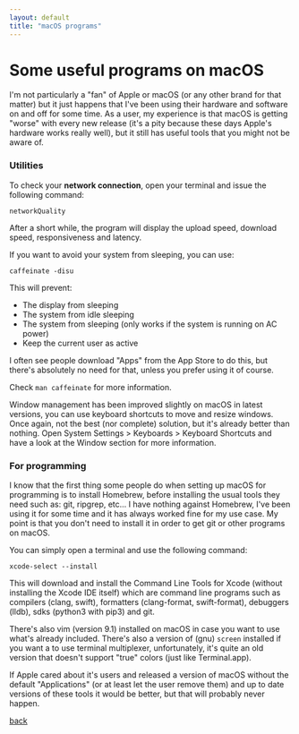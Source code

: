 ```yaml
---
layout: default
title: "macOS programs"
---
```


# Some useful programs on macOS

I'm not particularly a "fan" of Apple or macOS (or any other brand for that
matter) but it just happens that I've been using their hardware and software on
and off for some time. As a user, my experience is that macOS is getting
"worse" with every new release (it's a pity because these days Apple's hardware
works really well), but it still has useful tools that you might not be aware
of.

### Utilities

To check your **network connection**, open your terminal and issue the following command:

```
networkQuality
```

After a short while, the program will display the upload speed, download speed,
responsiveness and latency.


If you want to avoid your system from sleeping, you can use:

```
caffeinate -disu
```

This will prevent:
- The display from sleeping
- The system from idle sleeping
- The system from sleeping (only works if the system is running on AC power)
- Keep the current user as active

I often see people download "Apps" from the App Store to do this, but there's
absolutely no need for that, unless you prefer using it of course.

Check `man caffeinate` for more information.

Window management has been improved slightly on macOS in latest versions,
you can use keyboard shortcuts to move and resize windows. Once again,
not the best (nor complete) solution, but it's already better than nothing.
Open System Settings > Keyboards > Keyboard Shortcuts and have a look at the
Window section for more information.

### For programming

I know that the first thing some people do when setting up macOS for
programming is to install Homebrew, before installing the usual tools they need
such as: git, ripgrep, etc... I have nothing against Homebrew, I've been using
it for some time and it has always worked fine for my use case. My point is that
you don't need to install it in order to get git or other programs on macOS.

You can simply open a terminal and use the following command:

```
xcode-select --install
```

This will download and install the Command Line Tools for Xcode (without
installing the Xcode IDE itself) which are command line programs such as
compilers (clang, swift), formatters (clang-format, swift-format), debuggers
(lldb), sdks (python3 with pip3) and git.

There's also vim (version 9.1) installed on macOS in case you want to use
what's already included. There's also a version of (gnu) `screen` installed
if you want a to use terminal multiplexer, unfortunately, it's quite an old
version that doesn't support "true" colors (just like Terminal.app).

If Apple cared about it's users and released a version of macOS without the
default "Applications" (or at least let the user remove them) and up to date
versions of these tools it would be better, but that will probably never
happen.

[back](../)
